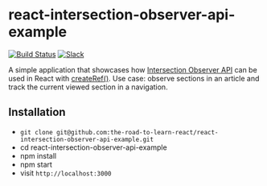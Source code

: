 # react-intersection-observer-api-example

[![Build Status](https://travis-ci.org/the-road-to-learn-react/react-intersection-observer-api-example.svg?branch=master)](https://travis-ci.org/the-road-to-learn-react/react-intersection-observer-api-example) [![Slack](https://slack-the-road-to-learn-react.wieruch.com/badge.svg)](https://slack-the-road-to-learn-react.wieruch.com/)

A simple application that showcases how [Intersection Observer API](https://developer.mozilla.org/en-US/docs/Web/API/Intersection_Observer_API) can be used in React with [createRef()](https://reactjs.org/docs/refs-and-the-dom.html). Use case: observe sections in an article and track the current viewed section in a navigation.

## Installation

* `git clone git@github.com:the-road-to-learn-react/react-intersection-observer-api-example.git`
* cd react-intersection-observer-api-example
* npm install
* npm start
* visit `http://localhost:3000`
